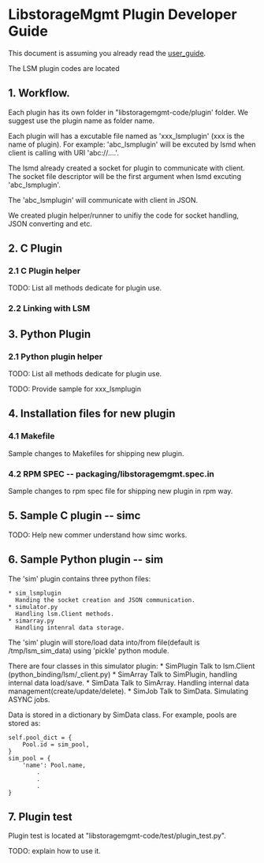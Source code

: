 ---
---

# LibstorageMgmt Plugin Developer Guide

This document is assuming you already read the [user_guide][1].

The LSM plugin codes are located

## 1. Workflow.

Each plugin has its own folder in "libstoragemgmt-code/plugin' folder.
We suggest use the plugin name as folder name.

Each plugin will has a excutable file named as 'xxx_lsmplugin' (xxx is the
name of plugin). For example: 'abc_lsmplugin' will be excuted by lsmd when
client is calling with URI 'abc://....'.

The lsmd already created a socket for plugin to communicate with client.
The socket file descriptor will be the first argument when lsmd excuting
'abc_lsmplugin'.

The 'abc_lsmplugin' will communicate with client in JSON.

We created plugin helper/runner to unifiy the code for socket handling, JSON
converting and etc.

## 2. C Plugin

### 2.1 C Plugin helper

TODO: List all methods dedicate for plugin use.

### 2.2 Linking with LSM

## 3. Python Plugin

### 2.1 Python plugin helper

TODO: List all methods dedicate for plugin use.

TODO: Provide sample for xxx_lsmplugin

## 4. Installation files for new plugin

### 4.1 Makefile

Sample changes to Makefiles for shipping new plugin.

### 4.2 RPM SPEC -- packaging/libstoragemgmt.spec.in

Sample changes to rpm spec file for shipping new plugin in rpm way.

## 5. Sample C plugin -- simc

TODO: Help new commer understand how simc works.

## 6. Sample Python plugin -- sim

The 'sim' plugin contains three python files:

    * sim_lsmplugin
      Handing the socket creation and JSON communication.
    * simulator.py
      Handling lsm.Client methods.
    * simarray.py
      Handling intenral data storage.

The 'sim' plugin will store/load data into/from file(default is
/tmp/lsm_sim_data) using 'pickle' python module.

There are four classes in this simulator plugin:
    * SimPlugin
      Talk to lsm.Client (python_binding/lsm/_client.py)
    * SimArray
      Talk to SimPlugin, handling internal data load/save.
    * SimData
      Talk to SimArray. Handling internal data
      management(create/update/delete).
    * SimJob
      Talk to SimData. Simulating ASYNC jobs.

Data is stored in a dictionary by SimData class.
For example, pools are stored as:

    self.pool_dict = {
        Pool.id = sim_pool,
    }
    sim_pool = {
        'name': Pool.name,
            .
            .
            .
    }


## 7. Plugin test

Plugin test is located at "libstoragemgmt-code/test/plugin_test.py".

TODO: explain how to use it.

[1]: user_guide.html
